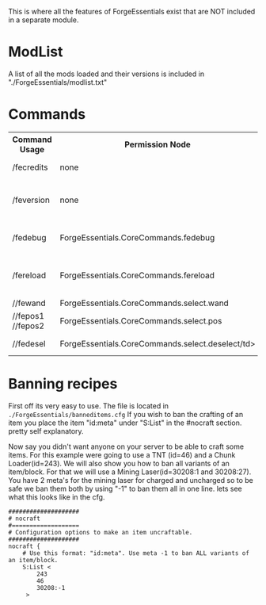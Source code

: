 This is where all the features of ForgeEssentials exist that are NOT included in a separate module.

# ModList
A list of all the mods loaded and their versions is included in "./ForgeEssentials/modlist.txt"

# Commands
<table>
	<tr>
		<th>Command Usage</th>
		<th>Permission Node</th>
		<th>Description</th>
	</tr>
	<tr>
		<td>/fecredits</td>
		<td> none</td>
		<td>The Credits for ForgeEssentials</td>
	</tr>
	<tr>
		<td>/feversion</td>
		<td> none</td>
		<td>Shows the current ForgeEssentials version</td>
	</tr>
	<tr>
		<td>/fedebug</td>
		<td> ForgeEssentials.CoreCommands.fedebug</td>
		<td>Displays data about injected Block events</td>
	</tr>
	<tr>
		<td>/fereload</td>
		<td> ForgeEssentials.CoreCommands.fereload</td>
		<td>Attempts to reload the ForgeEssentials Modules</td>
	</tr>
	<tr>
		<td>//fewand</td>
		<td> ForgeEssentials.CoreCommands.select.wand</td>
		<td>Binds the wand</td>
	</tr>
	<tr>
		<td>//fepos1 <br /> //fepos2</td>
		<td> ForgeEssentials.CoreCommands.select.pos</td>
		<td>allows selecting points</td>
	</tr>
	<tr>
		<td>//fedesel</td>
		<td> ForgeEssentials.CoreCommands.select.deselect/td>
		<td> Clears the selection</td>
	</tr>
</table>


# Banning recipes
First off its very easy to use.
The file is located in `./ForgeEssentials/banneditems.cfg`
If you wish to ban the crafting of an item you place the item "id:meta" under "S:List" in the #nocraft section. pretty self explanatory.

Now say you didn't want anyone on your server to be able to craft some items. For this example were going to use a TNT (id=46) and a Chunk Loader(id=243). We will also show you how to ban all variants of an item/block. For that we will use a Mining Laser(id=30208:1 and 30208:27). You have 2 meta's for the mining laser for charged and uncharged so to be safe we ban them both by using "-1" to ban them all in one line.
lets see what this looks like in the cfg.


    ####################
    # nocraft
    #===================
    # Configuration options to make an item uncraftable.
    ####################
    nocraft {
        # Use this format: "id:meta". Use meta -1 to ban ALL variants of an item/block.
        S:List <
            243
            46
            30208:-1
         >